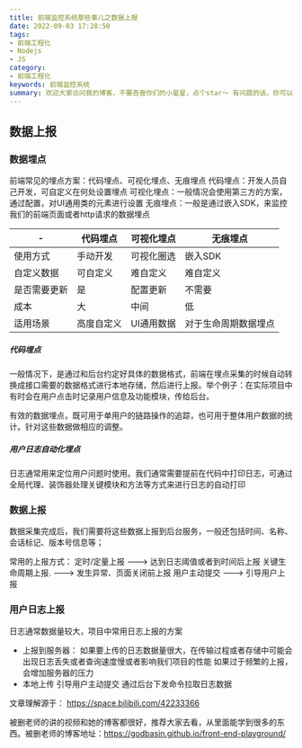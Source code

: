 ```yaml
---
title: 前端监控系统那些事儿之数据上报
date: 2022-09-03 17:28:50
tags: 
- 前端工程化
- Nodejs
- JS
category:
- 前端工程化
keywords: 前端监控系统
summary: 欢迎大家访问我的博客，不要吝啬你们的小星星，点个star～ 有问题的话，你可以将问题在留言板留言问我.
---
```


## 数据上报

### 数据埋点
前端常见的埋点方案：代码埋点、可视化埋点、无痕埋点
代码埋点：开发人员自己开发，可自定义在何处设置埋点
可视化埋点：一般情况会使用第三方的方案，通过配置，对UI通用类的元素进行设置
无痕埋点：一般是通过嵌入SDK，来监控我们的前端页面或者http请求的数据埋点


|  - |  代码埋点 |  可视化埋点 | 无痕埋点  |
| ------------ | ------------ | ------------ | ------------ |
| 使用方式  |  手动开发 | 可视化圈选  |  嵌入SDK |
|  自定义数据 |  可自定义 |  难自定义 |   难自定义|
|  是否需要更新 |  是 |  配置更新 |  不需要 |
| 成本  |  大 | 中间  | 低  |
| 适用场景  | 高度自定义  |  UI通用数据 |  对于生命周期数据埋点 |

##### 代码埋点
一般情况下，是通过和后台约定好具体的数据格式，前端在埋点采集的时候自动转换成接口需要的数据格式进行本地存储，然后进行上报。举个例子：在实际项目中有时会在用户点击时记录用户信息及功能模块，传给后台。

有效的数据埋点，既可用于单用户的链路操作的追踪，也可用于整体用户数据的统计。针对这些数据做相应的调整。

##### 用户日志自动化埋点
日志通常用来定位用户问题时使用。我们通常需要提前在代码中打印日志，可通过全局代理、装饰器处理关键模块和方法等方式来进行日志的自动打印


### 数据上报

数据采集完成后，我们需要将这些数据上报到后台服务，一般还包括时间、名称、会话标记、版本号信息等；

常用的上报方式：
定时/定量上报     --->       达到日志阈值或者到时间后上报
关键生命周期上报.   --->  发生异常、页面关闭前上报
用户主动提交    --->      引导用户上报

### 用户日志上报
日志通常数据量较大，项目中常用日志上报的方案
- 上报到服务器：
	如果要上传的日志数据量很大，在传输过程或者存储中可能会出现日志丢失或者查询速度慢或者影响我们项目的性能
	如果过于频繁的上报，会增加服务器的压力
- 本地上传
	引导用户主动提交
	通过后台下发命令拉取日志数据


文章理解源于： https://space.bilibili.com/42233366

被删老师的讲的视频和她的博客都很好，推荐大家去看，从里面能学到很多的东西。被删老师的博客地址：https://godbasin.github.io/front-end-playground/